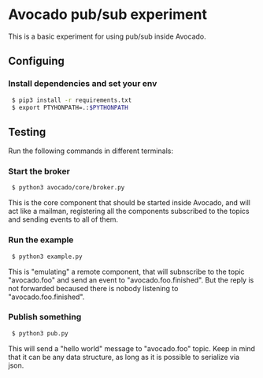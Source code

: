 Avocado pub/sub experiment
==========================

This is a basic experiment for using pub/sub inside Avocado.

## Configuing

### Install dependencies and set your env

```bash
 $ pip3 install -r requirements.txt
 $ export PTYHONPATH=.:$PYTHONPATH
```

## Testing

Run the following commands in different terminals:

### Start the broker

```bash
 $ python3 avocado/core/broker.py
```

This is the core component that should be started inside Avocado, and will act
like a mailman, registering all the components subscribed to the topics and
sending events to all of them.

### Run the example

```bash
 $ python3 example.py
```

This is "emulating" a remote component, that will subnscribe to the topic
"avocado.foo" and send an event to "avocado.foo.finished". But the reply is not
forwarded becaused there is nobody listening to "avocado.foo.finished".

### Publish something

```bash
 $ python3 pub.py
```

This will send a "hello world" message to "avocado.foo" topic. Keep in mind
that it can be any data structure, as long as it is possible to serialize via
json.
